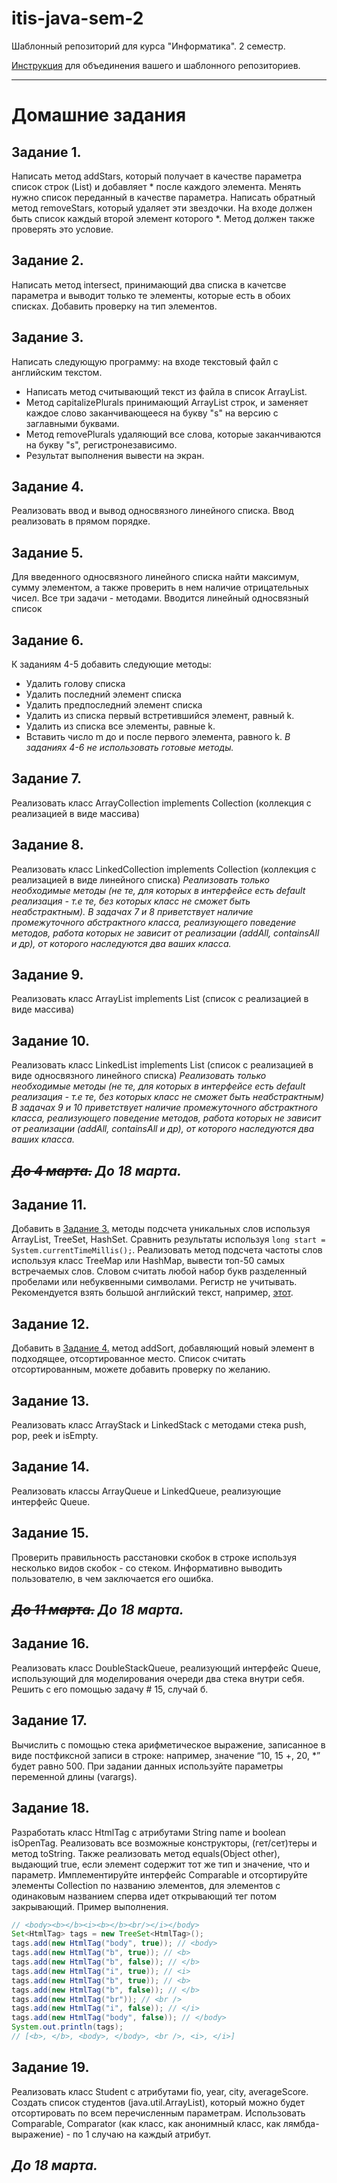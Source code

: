 # itis-java-sem-2
Шаблонный репозиторий для курса "Информатика". 2 семестр.

[Инструкция](../master/git-tutorial.md#дополнение) для объединения вашего и шаблонного репозиториев.

* * *

# Домашние задания
## Задание 1. 
Написать метод addStars, который получает в качестве параметра список строк (List<String>) и добавляет \* после каждого элемента. Менять нужно список переданный в качестве параметра. 
Написать обратный метод removeStars, который удаляет эти звездочки. На входе должен быть список каждый второй элемент которого \*. Метод должен также проверять это условие.

## Задание 2. 
Написать метод intersect, принимающий два списка в качетсве параметра и выводит только те элементы, которые есть в обоих списках. Добавить проверку на тип элементов.
  
## Задание 3. 
Написать следующую программу: на входе текстовый файл с английским текстом. 
+ Написать метод считывающий текст из файла в список ArrayList.
+ Метод capitalizePlurals принимающий ArrayList строк, и заменяет каждое слово заканчивающееся на букву "s" на версию с заглавными буквами. 
+ Метод removePlurals удаляющий все слова, которые заканчиваются на букву "s", регистронезависимо.
+ Результат выполнения вывести на экран.

## Задание 4. 
Реализовать ввод и вывод односвязного линейного списка. Ввод реализовать в прямом порядке. 

## Задание 5. 
Для введенного односвязного линейного списка найти максимум, сумму элементом, а также проверить в нем наличие отрицательных чисел. Все три задачи - методами.
Вводится линейный односвязный список
  
## Задание 6. 
К заданиям 4-5 добавить следующие методы:
+ Удалить голову списка
+ Удалить последний элемент списка
+ Удалить предпоследний элемент списка
+ Удалить из списка первый встретившийся элемент, равный k.
+ Удалить из списка все элементы, равные k.
+ Вставить число m до и после первого элемента, равного k.
*В заданиях 4-6 не использовать готовые методы.*

## Задание 7. 
Реализовать класс ArrayCollection<T> implements Collection<T> (коллекция с реализацией в виде массива)

## Задание 8. 
Реализовать класс LinkedCollection<T> implements Collection<T> (коллекция с реализацией в виде линейного списка)
*Реализовать только необходимые методы (не те, для которых в интерфейсе есть default реализация - т.е те, без которых класс не сможет быть неабстрактным).
В задачах 7 и 8 приветствует наличие промежуточного абстрактного класса, реализующего поведение методов, работа которых не зависит от реализации (addAll, containsAll и др), от которого наследуются два ваших класса.*

## Задание 9. 
Реализовать класс ArrayList<T> implements List<T> (список с реализацией в виде массива)

## Задание 10. 
Реализовать класс LinkedList<T> implements List<T> (список с реализацией в виде односвязного линейного списка)
*Реализовать только необходимые методы (не те, для которых в интерфейсе есть default реализация - т.е те, без которых класс не сможет быть неабстрактным)
В задачах 9 и 10 приветствует наличие промежуточного абстрактного класса, реализующего поведение методов, работа которых не зависит от реализации (addAll, containsAll и др), от которого наследуются два ваших класса.*

*~~До 4 марта.~~ До 18 марта.*
---

## Задание 11.
Добавить в [Задание 3.](#задание-3) методы подсчета уникальных слов используя ArrayList, TreeSet, HashSet. Сравнить результаты используя ```long start = System.currentTimeMillis();```.
Реализовать метод подсчета частоты слов используя класс TreeMap или HashMap, вывести топ-50 самых встречаемых слов.
Словом считать любой набор букв разделенный пробелами или небуквенными символами. Регистр не учитывать.
Рекомендуется взять большой английский текст, например, [этот](../master/JavaLessonsProject/mobydick.txt).

## Задание 12. 
Добавить в [Задание 4.](#задание-4) метод addSort, добавляющий новый элемент в подходящее, отсортированное место. Список считать отсортированным, можете добавить проверку по желанию.

## Задание 13. 
Реализовать класс ArrayStack<T> и LinkedStack<T> с методами стека push, pop, peek и isEmpty.

## Задание 14.
Реализовать классы ArrayQueue<T> и LinkedQueue<T>, реализующие интерфейс Queue<T>.

## Задание 15.
Проверить правильность расстановки скобок в строке используя несколько видов скобок - со стеком. Информативно выводить пользователю, в чем заключается его ошибка.

*~~До 11 марта.~~ До 18 марта.*
---

## Задание 16.
Реализовать класс DoubleStackQueue<T>, реализующий интерфейс Queue<T>, использующий для моделирования очереди два стека внутри себя. Решить с его помощью задачу # 15, случай б.

## Задание 17.
Вычислить с помощью стека арифметическое выражение, записанное в виде постфиксной записи в строке: например, значение “10, 15 +, 20, \*” будет равно 500. При задании данных используйте параметры переменной длины (varargs). 

## Задание 18.
Разработать класс HtmlTag с атрибутами String name и boolean isOpenTag.  Реализовать все возможные конструкторы, (гет/сет)теры и метод toString. Также реализовать метод equals(Object other), выдающий true, если элемент содержит тот же тип и значение, что и параметр. Имплементируйте интерфейс Comparable и отсортируйте элементы Collection<HtmlTag> по названию элементов, для элементов с одинаковым названием сперва идет открывающий тег потом закрывающий.
Пример выполнения.
```java 
// <body><b></b><i><b></b><br/></i></body>
Set<HtmlTag> tags = new TreeSet<HtmlTag>();
tags.add(new HtmlTag("body", true)); // <body>
tags.add(new HtmlTag("b", true)); // <b>
tags.add(new HtmlTag("b", false)); // </b>
tags.add(new HtmlTag("i", true)); // <i>
tags.add(new HtmlTag("b", true)); // <b>
tags.add(new HtmlTag("b", false)); // </b>
tags.add(new HtmlTag("br")); // <br />
tags.add(new HtmlTag("i", false)); // </i>
tags.add(new HtmlTag("body", false)); // </body>
System.out.println(tags);
// [<b>, </b>, <body>, </body>, <br />, <i>, </i>]
```

## Задание 19.
Реализовать класс Student с атрибутами fio, year, city, averageScore. Создать список студентов (java.util.ArrayList), который можно будет отсортировать по всем перечисленным параметрам. Использовать Comparable, Comparator (как класс, как анонимный класс, как лямбда-выражение) - по 1 случаю на каждый атрибут.

*До 18 марта.*
---


